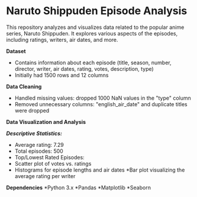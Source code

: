 # Naruto Shippuden Episode Analysis 
This repository analyzes and visualizes data related to the popular anime series, Naruto Shippuden. It explores various aspects of the episodes, including ratings, writers, air dates, and more.

**Dataset**
* Contains information about each episode (title, season, number, director, writer, air dates, rating, votes, description, type)
* Initially had 1500 rows and 12 columns
  
**Data Cleaning**
* Handled missing values: dropped 1000 NaN values in the "type" column
* Removed unnecessary columns: "english_air_date" and duplicate titles were dropped

**Data Visualization and Analysis**

***Descriptive Statistics:***
* Average rating: 7.29
* Total episodes: 500
* Top/Lowest Rated Episodes:
* Scatter plot of votes vs. ratings
* Histograms for episode lengths and air dates
*Bar plot visualizing the average rating per writer

**Dependencies**
*Python 3.x
*Pandas
*Matplotlib
*Seaborn
